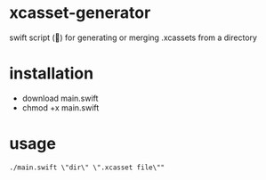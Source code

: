# xcasset-generator
swift script (🚀) for generating or merging .xcassets from a directory

# installation
* download main.swift
* chmod +x main.swift

# usage
```
./main.swift \"dir\" \".xcasset file\""
```

